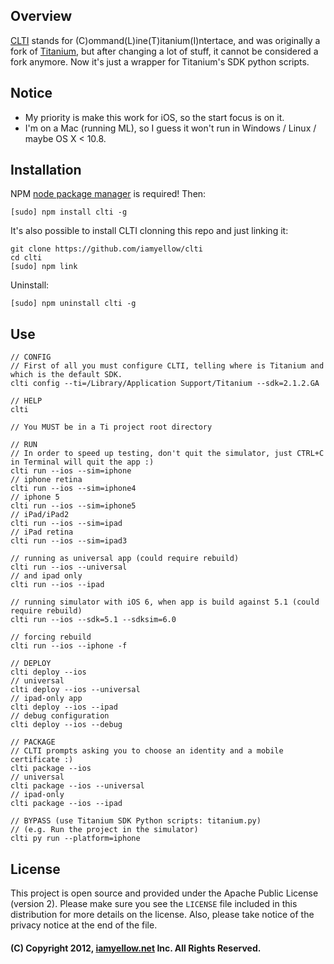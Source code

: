 ## Overview

[CLTI](https://github.com/iamyellow/clti) stands for (C)ommand(L)ine(T)itanium(I)ntertace, and was originally a fork of [Titanium](https://github.com/appcelerator/titanium), but after changing a lot of stuff, it cannot be considered a fork anymore. Now it's just a wrapper for Titanium's SDK python scripts.

## Notice

- My priority is make this work for iOS, so the start focus is on it.
- I'm on a Mac (running ML), so I guess it won't run in Windows / Linux / maybe OS X < 10.8.

## Installation

NPM [node package manager](http://npmjs.org) is required! Then:
	
	[sudo] npm install clti -g

It's also possible to install CLTI clonning this repo and just linking it:

	git clone https://github.com/iamyellow/clti
	cd clti
	[sudo] npm link

Uninstall:

	[sudo] npm uninstall clti -g

## Use

	// CONFIG
	// First of all you must configure CLTI, telling where is Titanium and which is the default SDK.
	clti config --ti=/Library/Application Support/Titanium --sdk=2.1.2.GA

	// HELP
	clti 

	// You MUST be in a Ti project root directory

	// RUN
	// In order to speed up testing, don't quit the simulator, just CTRL+C in Terminal will quit the app :)
	clti run --ios --sim=iphone
	// iphone retina
	clti run --ios --sim=iphone4
	// iphone 5
	clti run --ios --sim=iphone5
	// iPad/iPad2
	clti run --ios --sim=ipad
	// iPad retina
	clti run --ios --sim=ipad3
	
	// running as universal app (could require rebuild)
	clti run --ios --universal
	// and ipad only
	clti run --ios --ipad

	// running simulator with iOS 6, when app is build against 5.1 (could require rebuild)
	clti run --ios --sdk=5.1 --sdksim=6.0
	
	// forcing rebuild
	clti run --ios --iphone -f

	// DEPLOY
	clti deploy --ios
	// universal
	clti deploy --ios --universal
	// ipad-only app
	clti deploy --ios --ipad
	// debug configuration
	clti deploy --ios --debug

	// PACKAGE
	// CLTI prompts asking you to choose an identity and a mobile certificate :)
	clti package --ios 
	// universal
	clti package --ios --universal
	// ipad-only
	clti package --ios --ipad

	// BYPASS (use Titanium SDK Python scripts: titanium.py)
	// (e.g. Run the project in the simulator)
	clti py run --platform=iphone

## License

This project is open source and provided under the Apache Public License (version 2). Please make sure you see the `LICENSE` file
included in this distribution for more details on the license.  Also, please take notice of the privacy notice at the end of the file.

#### (C) Copyright 2012, [iamyellow.net](http://iamyellow.net) Inc. All Rights Reserved.